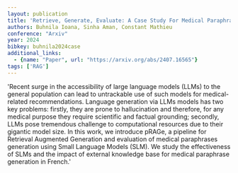 ```yaml
---
layout: publication
title: 'Retrieve, Generate, Evaluate: A Case Study For Medical Paraphrases Generation With Small Language Models'
authors: Buhnila Ioana, Sinha Aman, Constant Mathieu
conference: "Arxiv"
year: 2024
bibkey: buhnila2024case
additional_links:
  - {name: "Paper", url: "https://arxiv.org/abs/2407.16565"}
tags: ['RAG']
---
```

'Recent surge in the accessibility of large language models (LLMs) to the general population can lead to untrackable use of such models for medical-related recommendations. Language generation via LLMs models has two key problems: firstly, they are prone to hallucination and therefore, for any medical purpose they require scientific and factual grounding; secondly, LLMs pose tremendous challenge to computational resources due to their gigantic model size. In this work, we introduce pRAGe, a pipeline for Retrieval Augmented Generation and evaluation of medical paraphrases generation using Small Language Models (SLM). We study the effectiveness of SLMs and the impact of external knowledge base for medical paraphrase generation in French.'
